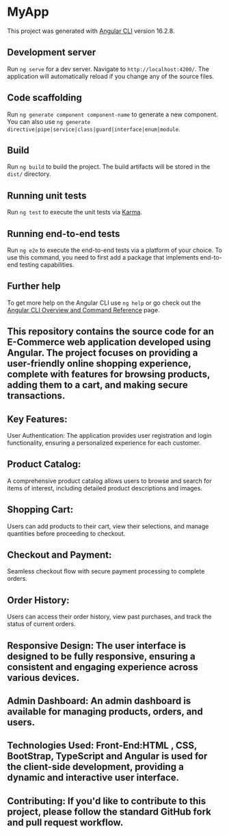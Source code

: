 # MyApp

This project was generated with [Angular CLI](https://github.com/angular/angular-cli) version 16.2.8.

## Development server

Run `ng serve` for a dev server. Navigate to `http://localhost:4200/`. The application will automatically reload if you change any of the source files.

## Code scaffolding

Run `ng generate component component-name` to generate a new component. You can also use `ng generate directive|pipe|service|class|guard|interface|enum|module`.

## Build

Run `ng build` to build the project. The build artifacts will be stored in the `dist/` directory.

## Running unit tests

Run `ng test` to execute the unit tests via [Karma](https://karma-runner.github.io).

## Running end-to-end tests

Run `ng e2e` to execute the end-to-end tests via a platform of your choice. To use this command, you need to first add a package that implements end-to-end testing capabilities.

## Further help

To get more help on the Angular CLI use `ng help` or go check out the [Angular CLI Overview and Command Reference](https://angular.io/cli) page.

## This repository contains the source code for an E-Commerce web application developed using Angular. The project focuses on providing a user-friendly online shopping experience, complete with features for browsing products, adding them to a cart, and making secure transactions.

## Key Features:
User Authentication: The application provides user registration and login functionality, ensuring a personalized experience for each customer.

## Product Catalog: 
A comprehensive product catalog allows users to browse and search for items of interest, including detailed product descriptions and images.

## Shopping Cart:
Users can add products to their cart, view their selections, and manage quantities before proceeding to checkout.

## Checkout and Payment:
Seamless checkout flow with secure payment processing to complete orders.

## Order History: 
Users can access their order history, view past purchases, and track the status of current orders.

## Responsive Design: The user interface is designed to be fully responsive, ensuring a consistent and engaging experience across various devices.

## Admin Dashboard: An admin dashboard is available for managing products, orders, and users.

## Technologies Used: Front-End:HTML , CSS, BootStrap, TypeScript and Angular is used for the client-side development, providing a dynamic and interactive user interface.

## Contributing: If you'd like to contribute to this project, please follow the standard GitHub fork and pull request workflow.
